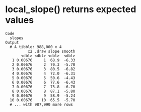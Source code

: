 # local_slope() returns expected values

    Code
      slopes
    Output
      # A tibble: 988,000 x 4
              x2 .draw slope smooth
           <dbl> <dbl> <dbl>  <dbl>
       1 0.00676     1  68.9  -6.33
       2 0.00676     2  70.3  -5.70
       3 0.00676     3  80.5  -6.82
       4 0.00676     4  72.0  -6.31
       5 0.00676     5  50.6  -4.43
       6 0.00676     6  77.6  -6.43
       7 0.00676     7  75.8  -6.70
       8 0.00676     8  87.1  -5.80
       9 0.00676     9  58.9  -5.24
      10 0.00676    10  65.5  -5.70
      # ... with 987,990 more rows

